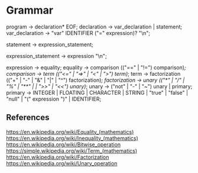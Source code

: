 # Grammar

program                 -> declaration* EOF;
declaration             -> var_declaration | statement;
var_declaration         -> "var" IDENTIFIER ("=" expression)? "\n";

statement               -> expression_statement;

expression_statement    -> expression "\n";

expression              -> equality;
equality                -> comparison (("==" | "!=") comparison)*;
comparison              -> term (("<=" | "=>" | "<" | ">") term)*;
term                    -> factorization (("+" | "-" | "&" | "|" | "^") factorization)*;
factorization           -> unary (("\*" | "/" | "%" | "**" | | ">>" | "<<") unary)*;
unary                   -> ("not" | "-" | "~") unary | primary;
primary                 -> INTEGER | FLOATING | CHARACTER | STRING | "true" | "false" | "null" | "(" expression ")" | IDENTIFIER;

## References
https://en.wikipedia.org/wiki/Equality_(mathematics)  
https://en.wikipedia.org/wiki/Inequality_(mathematics)  
https://en.wikipedia.org/wiki/Bitwise_operation  
https://simple.wikipedia.org/wiki/Term_(mathematics)  
https://en.wikipedia.org/wiki/Factorization  
https://en.wikipedia.org/wiki/Unary_operation  